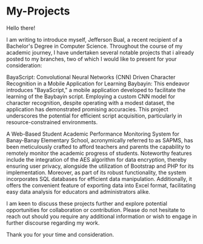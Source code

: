 # My-Projects

Hello there!

I am writing to introduce myself, Jefferson Bual, a recent recipient of a Bachelor's Degree in Computer Science. Throughout the course of my academic journey, I have undertaken several notable projects that i already posted to my branches, two of which I would like to present for your consideration:

BayaScript: Convolutional Neural Networks (CNN) Driven Character Recognition in a Mobile Application for Learning Baybayin:
This endeavor introduces "BayaScript," a mobile application developed to facilitate the learning of the Baybayin script. Employing a custom CNN model for character recognition, despite operating with a modest dataset, the application has demonstrated promising accuracies. This project underscores the potential for efficient script acquisition, particularly in resource-constrained environments.

A Web-Based Student Academic Performance Monitoring System for Banay-Banay Elementary School, acronymically referred to as SAPMS, has been meticulously crafted to afford teachers and parents the capability to remotely monitor the academic progress of students. Noteworthy features include the integration of the AES algorithm for data encryption, thereby ensuring user privacy, alongside the utilization of Bootstrap and PHP for its implementation. Moreover, as part of its robust functionality, the system incorporates SQL databases for efficient data manipulation. Additionally, it offers the convenient feature of exporting data into Excel format, facilitating easy data analysis for educators and administrators alike.

I am keen to discuss these projects further and explore potential opportunities for collaboration or contribution. Please do not hesitate to reach out should you require any additional information or wish to engage in further discourse regarding my work.

Thank you for your time and consideration.
